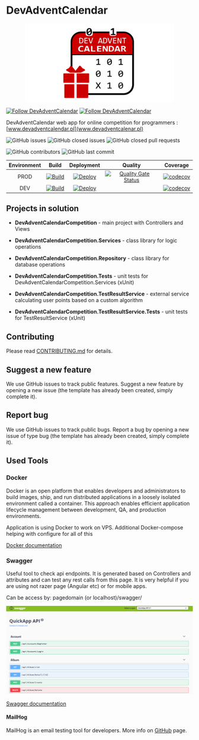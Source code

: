 # DevAdventCalendar

<p align="center">
<img src="docs/Pictures/dac2019-logo.png" width="400">
</p>

[![Follow DevAdventCalendar](https://img.shields.io/twitter/follow/dev_advent_cal?label=Follow%20%40dev_advent_cal&style=social)](https://twitter.com/dev_advent_cal)
[![Follow DevAdventCalendar](https://img.shields.io/badge/FB-Dev%20Advent%20Calendar-blue)](https://www.facebook.com/devadventcalendar/)

DevAdventCalendar web app for online competition for programmers : [www.devadventcalendar.pl](www.devadventcalenar.pl)

![GitHub issues](https://img.shields.io/github/issues-raw/DevAdventCalendar/DevAdventCalendar)
![GitHub closed issues](https://img.shields.io/github/issues-closed-raw/DevAdventCalendar/DevAdventCalendar)
![GitHub closed pull requests](https://img.shields.io/github/issues-pr-closed-raw/DevAdventCalendar/DevAdventCalendar)

![GitHub contributors](https://img.shields.io/github/contributors/DevAdventCalendar/DevAdventCalendar)
![GitHub last commit](https://img.shields.io/github/last-commit/DevAdventCalendar/DevAdventCalendar)


|Environment |Build  |Deployment| Quality | Coverage |
|:----------:|:-----:|:--------:|:-------:|:--------:|
| PROD |[![Build](https://github.com/DevAdventCalendar/DevAdventCalendar/workflows/Docker%20Image%20CI/badge.svg)](https://github.com/DevAdventCalendar/DevAdventCalendar/actions?query=workflow%3A%22Docker+Image+CI%22) |[![Deploy](https://vsrm.dev.azure.com/plotzwi/_apis/public/Release/badge/e2ad85fa-38da-4937-a85f-997b254f4cda/1/1)](https://dev.azure.com/plotzwi/DevAdventCalendar/_release?_a=releases&view=mine&definitionId=1) |[![Quality Gate Status](https://sonarcloud.io/api/project_badges/measure?project=DevAdventCalendar_DevAdventCalendar&metric=alert_status)](https://sonarcloud.io/dashboard?id=DevAdventCalendar_DevAdventCalendar) |[![codecov](https://codecov.io/gh/DevAdventCalendar/DevAdventCalendar/branch/develop/graph/badge.svg)](https://codecov.io/gh/DevAdventCalendar/DevAdventCalendar/branch/develop)|
| DEV |[![Build](https://github.com/DevAdventCalendar/DevAdventCalendar/workflows/Docker%20Image%20CI%20DEV/badge.svg)](https://github.com/DevAdventCalendar/DevAdventCalendar/actions?query=workflow%3A%22Docker+Image+CI+DEV%22) |[![Deploy](https://vsrm.dev.azure.com/plotzwi/_apis/public/Release/badge/e2ad85fa-38da-4937-a85f-997b254f4cda/2/2)](https://dev.azure.com/plotzwi/DevAdventCalendar/_release?_a=releases&view=mine&definitionId=2) | |[![codecov](https://codecov.io/gh/DevAdventCalendar/DevAdventCalendar/branch/develop_uat/graph/badge.svg)](https://codecov.io/gh/DevAdventCalendar/DevAdventCalendar/branch/develop_uat)|


## Projects in solution

- **DevAdventCalendarCompetition** - main project with Controllers and Views
- **DevAdventCalendarCompetition.Services** - class library for logic operations
- **DevAdventCalendarCompetition.Repository** - class library for database operations
- **DevAdventCalendarCompetition.Tests** - unit tests for DevAdventCalendarCompetition.Services (xUnit)

- **DevAdventCalendarCompetition.TestResultService** - external service calculating user points based on a custom algorithm
- **DevAdventCalendarCompetition.TestResultService.Tests** - unit tests for TestResultService (xUnit)

## Contributing

Please read [CONTRIBUTING.md](https://github.com/DevAdventCalendar/DevAdventCalendar/blob/develop/CONTRIBUTING.md) for details.

## Suggest a new feature

We use GitHub issues to track public features. Suggest a new feature by opening a new issue (the template has already been created, simply complete it).

## Report bug

We use GitHub issues to track public bugs. Report a bug by opening a new issue of type bug (the template has already been created, simply complete it).

## Used Tools

### Docker

Docker is an open platform that enables developers and administrators to build images, ship, and run distributed applications in a loosely isolated environment called a container. This approach enables efficient application lifecycle management between development, QA, and production environments.

Application is using Docker to work on VPS. Additional Docker-compose helping with configure for all of this

[Docker documentation](https://docs.microsoft.com/pl-pl/dotnet/core/docker/intro-net-docker)

### Swagger

Useful tool to check api endpoints. It is  generated based on Controllers and attributes and can test any rest calls from this page. It is very helpful if you are using not razer page  (Angular etc) or for mobile apps.

Can be access by: pagedomain (or localhost)/swagger/

![Swagger](docs/Pictures/swagger.PNG/?raw=true "Swagger")

[Swagger documentation](https://docs.microsoft.com/pl-pl/aspnet/core/tutorials/web-api-help-pages-using-swagger?view=aspnetcore-2.1)

#### MailHog

MailHog is an email testing tool for developers. More info on [GitHub](https://github.com/mailhog/MailHog) page.
